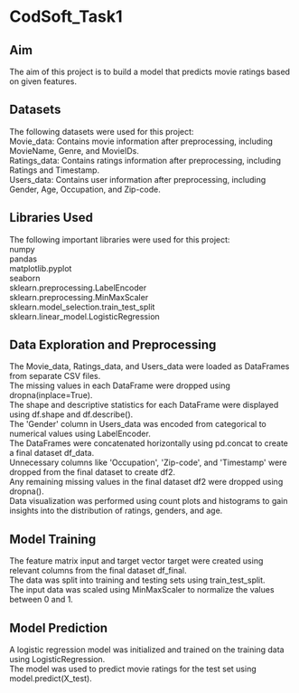 # CodSoft_Task1

## Aim
The aim of this project is to build a model that predicts movie ratings based on given features.




## Datasets
The following datasets were used for this project:<br>
Movie_data: Contains movie information after preprocessing, including MovieName, Genre, and MovieIDs.<br>
Ratings_data: Contains ratings information after preprocessing, including Ratings and Timestamp.<br>
Users_data: Contains user information after preprocessing, including Gender, Age, Occupation, and Zip-code.<br>





## Libraries Used<br>
The following important libraries were used for this project:<br>
numpy<br>
pandas<br>
matplotlib.pyplot<br>
seaborn<br>
sklearn.preprocessing.LabelEncoder<br>
sklearn.preprocessing.MinMaxScaler<br>
sklearn.model_selection.train_test_split<br>
sklearn.linear_model.LogisticRegression<br>






## Data Exploration and Preprocessing
The Movie_data, Ratings_data, and Users_data were loaded as DataFrames from separate CSV files.<br>
The missing values in each DataFrame were dropped using dropna(inplace=True).<br>
The shape and descriptive statistics for each DataFrame were displayed using df.shape and df.describe().<br>
The 'Gender' column in Users_data was encoded from categorical to numerical values using LabelEncoder.<br>
The DataFrames were concatenated horizontally using pd.concat to create a final dataset df_data.<br>
Unnecessary columns like 'Occupation', 'Zip-code', and 'Timestamp' were dropped from the final dataset to create df2.<br>
Any remaining missing values in the final dataset df2 were dropped using dropna().<br>
Data visualization was performed using count plots and histograms to gain insights into the distribution of ratings, genders, and age.<br>





## Model Training
The feature matrix input and target vector target were created using relevant columns from the final dataset df_final.<br>
The data was split into training and testing sets using train_test_split.<br>
The input data was scaled using MinMaxScaler to normalize the values between 0 and 1.<br>






## Model Prediction<br>
A logistic regression model was initialized and trained on the training data using LogisticRegression.<br>
The model was used to predict movie ratings for the test set using model.predict(X_test).<br>
